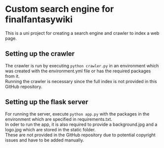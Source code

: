# Custom search engine for finalfantasywiki
This is a uni project for creating a search engine and crawler to index a web page.  

## Setting up the crawler
The crawler is run by executing ```python crawler.py``` in an environment which was created with the environment.yml file or has the required packages from it.  
Running the crawler is necessary since the full index is not provided in this GitHub repository.  

## Setting up the flask server
For running the server, execute ```python app.py``` with the packages in the environment which are specified in requirements.txt.  
In oder to run the app, it is also required to provide a background.jpg and a logo.jpg which are stored in the static folder.  
These are not provided in the GitHub repository due to potential copyright issues and have to be added manually.